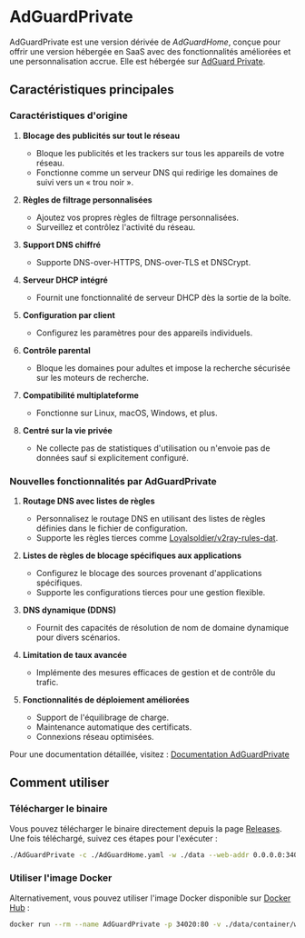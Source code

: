 # AdGuardPrivate

AdGuardPrivate est une version dérivée de _AdGuardHome_, conçue pour offrir une version hébergée en SaaS avec des fonctionnalités améliorées et une personnalisation accrue. Elle est hébergée sur [AdGuard Private](https://adguardprivate.com).

## Caractéristiques principales

### Caractéristiques d'origine

1. **Blocage des publicités sur tout le réseau**

   - Bloque les publicités et les trackers sur tous les appareils de votre réseau.
   - Fonctionne comme un serveur DNS qui redirige les domaines de suivi vers un « trou noir ».

2. **Règles de filtrage personnalisées**

   - Ajoutez vos propres règles de filtrage personnalisées.
   - Surveillez et contrôlez l'activité du réseau.

3. **Support DNS chiffré**

   - Supporte DNS-over-HTTPS, DNS-over-TLS et DNSCrypt.

4. **Serveur DHCP intégré**

   - Fournit une fonctionnalité de serveur DHCP dès la sortie de la boîte.

5. **Configuration par client**

   - Configurez les paramètres pour des appareils individuels.

6. **Contrôle parental**

   - Bloque les domaines pour adultes et impose la recherche sécurisée sur les moteurs de recherche.

7. **Compatibilité multiplateforme**

   - Fonctionne sur Linux, macOS, Windows, et plus.

8. **Centré sur la vie privée**
   - Ne collecte pas de statistiques d'utilisation ou n'envoie pas de données sauf si explicitement configuré.

### Nouvelles fonctionnalités par AdGuardPrivate

1. **Routage DNS avec listes de règles**

   - Personnalisez le routage DNS en utilisant des listes de règles définies dans le fichier de configuration.
   - Supporte les règles tierces comme [Loyalsoldier/v2ray-rules-dat](https://github.com/Loyalsoldier/v2ray-rules-dat).

2. **Listes de règles de blocage spécifiques aux applications**

   - Configurez le blocage des sources provenant d'applications spécifiques.
   - Supporte les configurations tierces pour une gestion flexible.

3. **DNS dynamique (DDNS)**

   - Fournit des capacités de résolution de nom de domaine dynamique pour divers scénarios.

4. **Limitation de taux avancée**

   - Implémente des mesures efficaces de gestion et de contrôle du trafic.

5. **Fonctionnalités de déploiement améliorées**
   - Support de l'équilibrage de charge.
   - Maintenance automatique des certificats.
   - Connexions réseau optimisées.

Pour une documentation détaillée, visitez : [Documentation AdGuardPrivate](https://adguardprivate.com/docs/)

## Comment utiliser

### Télécharger le binaire

Vous pouvez télécharger le binaire directement depuis la page [Releases](https://github.com/AdGuardPrivate/AdGuardPrivate/releases). Une fois téléchargé, suivez ces étapes pour l'exécuter :

```bash
./AdGuardPrivate -c ./AdGuardHome.yaml -w ./data --web-addr 0.0.0.0:34020 --local-frontend --no-check-update --verbose
```

### Utiliser l'image Docker

Alternativement, vous pouvez utiliser l'image Docker disponible sur [Docker Hub](https://hub.docker.com/repository/docker/adguardprivate/adguardprivate) :

```bash
docker run --rm --name AdGuardPrivate -p 34020:80 -v ./data/container/work:/opt/adguardhome/work -v ./data/container/conf:/opt/adguardhome/conf adguardprivate/adguardprivate:latest
```